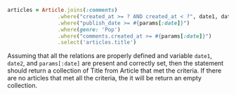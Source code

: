 ```ruby
articles = Article.joins(:comments)
                .where("created_at >= ? AND created_at < ?", date1, date2)
                .where("publish_date >= #{params[:date]}")
                .where(genre: 'Pop')
                .where("comments.created_at >= #{params[:date]}")
                .select('articles.title')
```

Assuming that all the relations are properly defined and variable `date1`, `date2`, and `params[:date]` are present and correctly set, then the statement should return a collection of Title from Article that met the criteria. If there are no articles that met all the criteria, the it will be return an empty collection.
